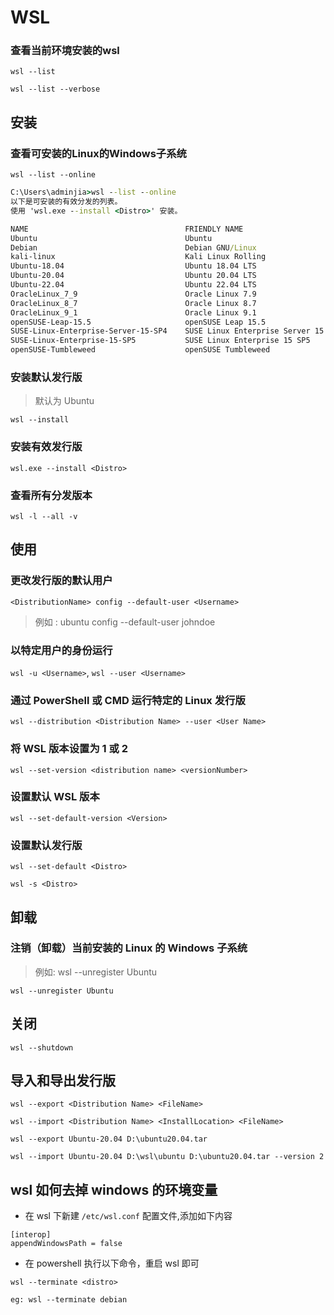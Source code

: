 # WSL

### 查看当前环境安装的wsl

`wsl --list`

`wsl --list --verbose`

## 安装

### 查看可安装的Linux的Windows子系统

`wsl --list --online`

``` cmd
C:\Users\adminjia>wsl --list --online
以下是可安装的有效分发的列表。
使用 'wsl.exe --install <Distro>' 安装。

NAME                                   FRIENDLY NAME
Ubuntu                                 Ubuntu
Debian                                 Debian GNU/Linux
kali-linux                             Kali Linux Rolling
Ubuntu-18.04                           Ubuntu 18.04 LTS
Ubuntu-20.04                           Ubuntu 20.04 LTS
Ubuntu-22.04                           Ubuntu 22.04 LTS
OracleLinux_7_9                        Oracle Linux 7.9
OracleLinux_8_7                        Oracle Linux 8.7
OracleLinux_9_1                        Oracle Linux 9.1
openSUSE-Leap-15.5                     openSUSE Leap 15.5
SUSE-Linux-Enterprise-Server-15-SP4    SUSE Linux Enterprise Server 15 SP4
SUSE-Linux-Enterprise-15-SP5           SUSE Linux Enterprise 15 SP5
openSUSE-Tumbleweed                    openSUSE Tumbleweed
```

### 安装默认发行版

> 默认为 Ubuntu

`wsl --install`

### 安装有效发行版

`wsl.exe --install <Distro>`

### 查看所有分发版本

`wsl -l --all -v `

## 使用

### 更改发行版的默认用户

`<DistributionName> config --default-user <Username>`

> 例如 : ubuntu config --default-user johndoe

### 以特定用户的身份运行

`wsl -u <Username>`, `wsl --user <Username>`

### 通过 PowerShell 或 CMD 运行特定的 Linux 发行版

`wsl --distribution <Distribution Name> --user <User Name>`

### 将 WSL 版本设置为 1 或 2

`wsl --set-version <distribution name> <versionNumber>`

### 设置默认 WSL 版本

`wsl --set-default-version <Version> `

### 设置默认发行版

`wsl --set-default <Distro>`

`wsl -s <Distro>`

## 卸载

### 注销（卸载）当前安装的 Linux 的 Windows 子系统

> 例如: wsl --unregister Ubuntu

`wsl --unregister Ubuntu`

## 关闭

`wsl --shutdown`

## 导入和导出发行版

```
wsl --export <Distribution Name> <FileName>

wsl --import <Distribution Name> <InstallLocation> <FileName>

wsl --export Ubuntu-20.04 D:\ubuntu20.04.tar 

wsl --import Ubuntu-20.04 D:\wsl\ubuntu D:\ubuntu20.04.tar --version 2

```

## wsl 如何去掉 windows 的环境变量

- 在 wsl 下新建 `/etc/wsl.conf` 配置文件,添加如下内容

```
[interop]
appendWindowsPath = false
```

- 在 powershell 执行以下命令，重启 wsl 即可

```
wsl --terminate <distro>

eg: wsl --terminate debian
```